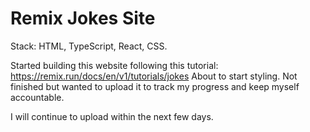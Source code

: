 # Remix Jokes Site

Stack: HTML, TypeScript, React, CSS.

Started building this website following this tutorial: https://remix.run/docs/en/v1/tutorials/jokes
About to start styling. Not finished but wanted to upload it to track my progress and keep myself accountable.

I will continue to upload within the next few days.
